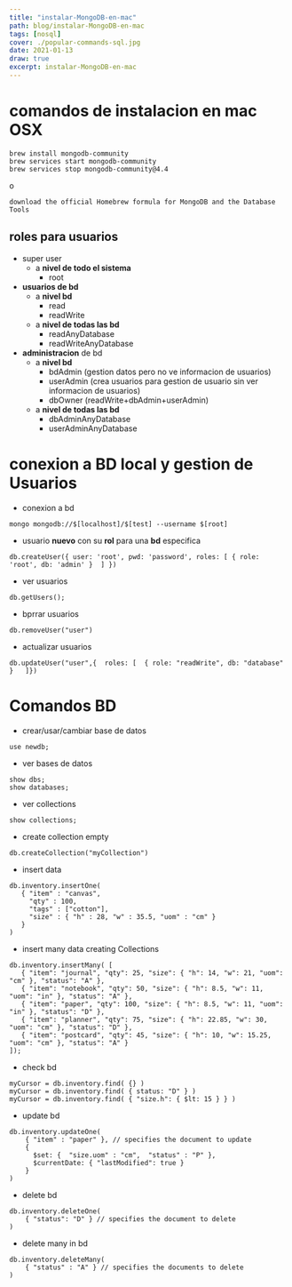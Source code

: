 ```yaml
---
title: "instalar-MongoDB-en-mac"
path: blog/instalar-MongoDB-en-mac
tags: [nosql]
cover: ./popular-commands-sql.jpg
date: 2021-01-13
draw: true
excerpt: instalar-MongoDB-en-mac
---
```


# comandos de instalacion en mac OSX

```
brew install mongodb-community
brew services start mongodb-community
brew services stop mongodb-community@4.4
```

o

```
download the official Homebrew formula for MongoDB and the Database Tools
```

## roles para usuarios

- super user
  - a **nivel de todo el sistema**
    - root
- **usuarios de bd**
  - a **nivel bd**
    - read
    - readWrite
  - a **nivel de todas las bd**
    - readAnyDatabase
    - readWriteAnyDatabase
- **administracion** de bd
  - a **nivel bd**
    - bdAdmin (gestion datos pero no ve informacion de usuarios)
    - userAdmin (crea usuarios para gestion de usuario sin ver informacion de usuarios)
    - dbOwner (readWrite+dbAdmin+userAdmin)
  - a **nivel de todas las bd**
    - dbAdminAnyDatabase
    - userAdminAnyDatabase

# conexion a BD local y gestion de Usuarios

- conexion a bd

```
mongo mongodb://$[localhost]/$[test] --username $[root]
```

- usuario **nuevo** con su **rol** para una **bd** especifica

```
db.createUser({ user: 'root', pwd: 'password', roles: [ { role: 'root', db: 'admin' }  ] })
```

- ver usuarios

```
db.getUsers();
```

- bprrar usuarios

```
db.removeUser("user")
```

- actualizar usuarios

```
db.updateUser("user",{  roles: [  { role: "readWrite", db: "database" }   ]})
```

# Comandos BD

- crear/usar/cambiar base de datos

```
use newdb;
```

- ver bases de datos

```
show dbs;
show databases;
```

- ver collections

```
show collections;
```

- create collection empty

```
db.createCollection("myCollection")
```

- insert data

```
db.inventory.insertOne(
   { "item" : "canvas",
     "qty" : 100,
     "tags" : ["cotton"],
     "size" : { "h" : 28, "w" : 35.5, "uom" : "cm" }
   }
)
```

- insert many data creating Collections

```
db.inventory.insertMany( [
   { "item": "journal", "qty": 25, "size": { "h": 14, "w": 21, "uom": "cm" }, "status": "A" },
   { "item": "notebook", "qty": 50, "size": { "h": 8.5, "w": 11, "uom": "in" }, "status": "A" },
   { "item": "paper", "qty": 100, "size": { "h": 8.5, "w": 11, "uom": "in" }, "status": "D" },
   { "item": "planner", "qty": 75, "size": { "h": 22.85, "w": 30, "uom": "cm" }, "status": "D" },
   { "item": "postcard", "qty": 45, "size": { "h": 10, "w": 15.25, "uom": "cm" }, "status": "A" }
]);
```

- check bd

```
myCursor = db.inventory.find( {} )
myCursor = db.inventory.find( { status: "D" } )
myCursor = db.inventory.find( { "size.h": { $lt: 15 } } )
```

- update bd

```
db.inventory.updateOne(
    { "item" : "paper" }, // specifies the document to update
    {
      $set: {  "size.uom" : "cm",  "status" : "P" },
      $currentDate: { "lastModified": true }
    }
)
```

- delete bd

```
db.inventory.deleteOne(
    { "status": "D" } // specifies the document to delete
)
```

- delete many in bd

```
db.inventory.deleteMany(
    { "status" : "A" } // specifies the documents to delete
)

```
